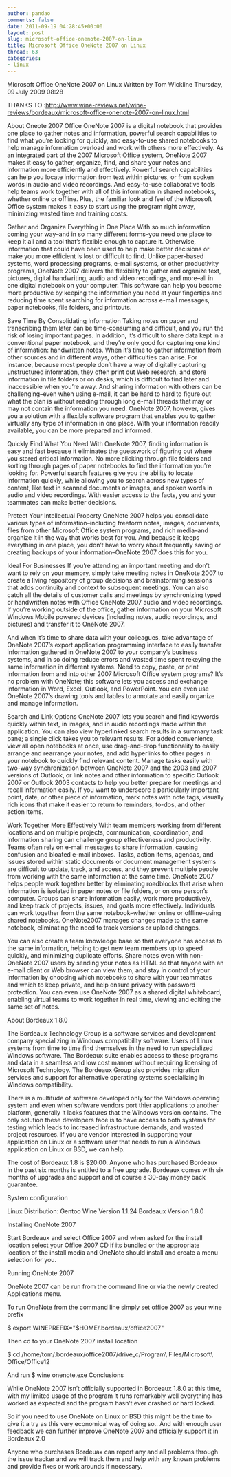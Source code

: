 ```yaml
---
author: pandao
comments: false
date: 2011-09-19 04:28:45+00:00
layout: post
slug: microsoft-office-onenote-2007-on-linux
title: Microsoft Office OneNote 2007 on Linux
thread: 63
categories:
- linux
---
```


Microsoft Office OneNote 2007 on Linux
Written by Tom Wickline
Thursday, 09 July 2009 08:28 

THANKS TO :http://www.wine-reviews.net/wine-reviews/bordeaux/microsoft-office-onenote-2007-on-linux.html

About Oneote 2007
Office OneNote 2007 is a digital notebook that provides one place to gather notes and information, powerful search capabilities to find what you’re looking for quickly, and easy-to-use shared notebooks to help manage information overload and work with others more effectively. As an integrated part of the 2007 Microsoft Office system, OneNote 2007 makes it easy to gather, organize, find, and share your notes and information more efficiently and effectively. Powerful search capabilities can help you locate information from text within pictures, or from spoken words in audio and video recordings. And easy-to-use collaborative tools help teams work together with all of this information in shared notebooks, whether online or offline. Plus, the familiar look and feel of the Microsoft Office system makes it easy to start using the program right away, minimizing wasted time and training costs.

Gather and Organize Everything in One Place
With so much information coming your way–and in so many different forms–you need one place to keep it all and a tool that’s flexible enough to capture it. Otherwise, information that could have been used to help make better decisions or make you more efficient is lost or difficult to find. Unlike paper-based systems, word processing programs, e-mail systems, or other productivity programs, OneNote 2007 delivers the flexibility to gather and organize text, pictures, digital handwriting, audio and video recordings, and more–all in one digital notebook on your computer. This software can help you become more productive by keeping the information you need at your fingertips and reducing time spent searching for information across e-mail messages, paper notebooks, file folders, and printouts.

Save Time By Consolidating Information
Taking notes on paper and transcribing them later can be time-consuming and difficult, and you run the risk of losing important pages. In addition, it’s difficult to share data kept in a conventional paper notebook, and they’re only good for capturing one kind of information: handwritten notes. When it’s time to gather information from other sources and in different ways, other difficulties can arise. For instance, because most people don’t have a way of digitally capturing unstructured information, they often print out Web research, and store information in file folders or on desks, which is difficult to find later and inaccessible when you’re away. And sharing information with others can be challenging–even when using e-mail, it can be hard to hard to figure out what the plan is without reading through long e-mail threads that may or may not contain the information you need. OneNote 2007, however, gives you a solution with a flexible software program that enables you to gather virtually any type of information in one place. With your information readily available, you can be more prepared and informed.

Quickly Find What You Need
With OneNote 2007, finding information is easy and fast because it eliminates the guesswork of figuring out where you stored critical information. No more clicking through file folders and sorting through pages of paper notebooks to find the information you’re looking for. Powerful search features give you the ability to locate information quickly, while allowing you to search across new types of content, like text in scanned documents or images, and spoken words in audio and video recordings. With easier access to the facts, you and your teammates can make better decisions.

Protect Your Intellectual Property
OneNote 2007 helps you consolidate various types of information–including freeform notes, images, documents, files from other Microsoft Office system programs, and rich media–and organize it in the way that works best for you. And because it keeps everything in one place, you don’t have to worry about frequently saving or creating backups of your information–OneNote 2007 does this for you.

Ideal For Businesses
If you’re attending an important meeting and don’t want to rely on your memory, simply take meeting notes in OneNote 2007 to create a living repository of group decisions and brainstorming sessions that adds continuity and context to subsequent meetings. You can also catch all the details of customer calls and meetings by synchronizing typed or handwritten notes with Office OneNote 2007 audio and video recordings. If you’re working outside of the office, gather information on your Microsoft Windows Mobile powered devices (including notes, audio recordings, and pictures) and transfer it to OneNote 2007.

And when it’s time to share data with your colleagues, take advantage of OneNote 2007’s export application programming interface to easily transfer information gathered in OneNote 2007 to your company’s business systems, and in so doing reduce errors and wasted time spent rekeying the same information in different systems. Need to copy, paste, or print information from and into other 2007 Microsoft Office system programs? It’s no problem with OneNote; this software lets you access and exchange information in Word, Excel, Outlook, and PowerPoint. You can even use OneNote 2007’s drawing tools and tables to annotate and easily organize and manage information.

Search and Link Options
OneNote 2007 lets you search and find keywords quickly within text, in images, and in audio recordings made within the application. You can also view hyperlinked search results in a summary task pane; a single click takes you to relevant results. For added convenience, view all open notebooks at once, use drag-and-drop functionality to easily arrange and rearrange your notes, and add hyperlinks to other pages in your notebook to quickly find relevant content. Manage tasks easily with two-way synchronization between OneNote 2007 and the 2003 and 2007 versions of Outlook, or link notes and other information to specific Outlook 2007 or Outlook 2003 contacts to help you better prepare for meetings and recall information easily. If you want to underscore a particularly important point, date, or other piece of information, mark notes with note tags, visually rich icons that make it easier to return to reminders, to-dos, and other action items.

Work Together More Effectively
With team members working from different locations and on multiple projects, communication, coordination, and information sharing can challenge group effectiveness and productivity. Teams often rely on e-mail messages to share information, causing confusion and bloated e-mail inboxes. Tasks, action items, agendas, and issues stored within static documents or document management systems are difficult to update, track, and access, and they prevent multiple people from working with the same information at the same time. OneNote 2007 helps people work together better by eliminating roadblocks that arise when information is isolated in paper notes or file folders, or on one person’s computer. Groups can share information easily, work more productively, and keep track of projects, issues, and goals more effectively. Individuals can work together from the same notebook–whether online or offline–using shared notebooks. OneNote2007 manages changes made to the same notebook, eliminating the need to track versions or upload changes.

You can also create a team knowledge base so that everyone has access to the same information, helping to get new team members up to speed quickly, and minimizing duplicate efforts. Share notes even with non-OneNote 2007 users by sending your notes as HTML so that anyone with an e-mail client or Web browser can view them, and stay in control of your information by choosing which notebooks to share with your teammates and which to keep private, and help ensure privacy with password protection. You can even use OneNote 2007 as a shared digital whiteboard, enabling virtual teams to work together in real time, viewing and editing the same set of notes.

About Bordeaux 1.8.0

The Bordeaux Technology Group is a software services and development company specializing in Windows compatibility software. Users of Linux systems from time to time find themselves in the need to run specialized Windows software. The Bordeaux suite enables access to these programs and data in a seamless and low cost manner without requiring licensing of Microsoft Technology. The Bordeaux Group also provides migration services and support for alternative operating systems specializing in Windows compatibility.

There is a multitude of software developed only for the Windows operating system and even when software vendors port thier applications to another platform, generally it lacks features that the Windows version contains. The only solution these developers face is to have access to both systems for testing which leads to increased infrastructure demands, and wasted project resources. If you are vendor interested in supporting your application on Linux or a software user that needs to run a Windows application on Linux or BSD, we can help.

The cost of Bordeaux 1.8 is $20.00. Anyone who has purchased Bordeaux in the past six months is entitled to a free upgrade. Bordeaux comes with six months of upgrades and support and of course a 30-day money back guarantee.

System configuration

Linux Distribution: Gentoo
Wine Version 1.1.24
Bordeaux Version 1.8.0

Installing OneNote 2007

Start Bordeaux and select Office 2007 and when asked for the install location select your Office 2007 CD if its bundled or the appropriate location of the install media and OneNote should install and create a menu selection for you.

Running OneNote 2007

OneNote 2007 can be run from the command line or via the newly created Applications menu.

To run OneNote from the command line simply set office 2007 as your wine prefix

$ export WINEPREFIX="$HOME/.bordeaux/office2007"

Then cd to your OneNote 2007 install location

$ cd /home/tom/.bordeaux/office2007/drive_c/Program\ Files/Microsoft\ Office/Office12

And run $ wine onenote.exe
Conclusions

While OneNote 2007 isn’t officially supported in Bordeaux 1.8.0 at this time, with my limited usage of the program it runs remarkably well everything has worked as expected and the program hasn’t ever crashed or hard locked.

So if you need to use OneNote on Linux or BSD this might be the time to give it a try as this very economical way of doing so.. And with enough user feedback we can further improve OneNote 2007 and officially support it in Bordeaux 2.0

Anyone who purchases Bordeuax can report any and all problems through the issue tracker and we will track them and help with any known problems and provide fixes or work arounds if necessary.

